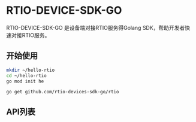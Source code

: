 # RTIO-DEVICE-SDK-GO

RTIO-DEVICE-SDK-GO 是设备端对接RTIO服务得Golang SDK，帮助开发者快速对接RTIO服务。

## 开始使用

```sh
mkdir ~/hello-rtio
cd ~/hello-rtio
go mod init he
```

```shell
go get github.com/rtio-devices-sdk-go/rtio
``` 

## API列表

```go

```


